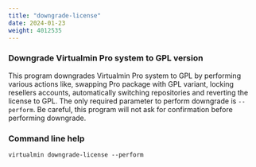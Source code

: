 ```yaml
---
title: "downgrade-license"
date: 2024-01-23
weight: 4012535
---
```


### Downgrade Virtualmin Pro system to GPL version

This program downgrades Virtualmin Pro system to GPL by performing various actions like, swapping Pro package with GPL variant, locking resellers accounts, automatically switching repositories and reverting the license to GPL. The only required parameter to perform downgrade is `--perform`. Be careful, this program will not ask for confirmation before performing downgrade.

### Command line help

```text
virtualmin downgrade-license --perform
```
